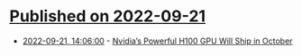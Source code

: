 # [Published on 2022-09-21](index.md)

* [2022-09-21, 14:06:00](https://soylentnews.org/article.pl?sid=22/09/20/1837250&from=rss) - [Nvidia’s Powerful H100 GPU Will Ship in October](https://soylentnews.org/article.pl?sid=22/09/20/1837250&from=rss)

